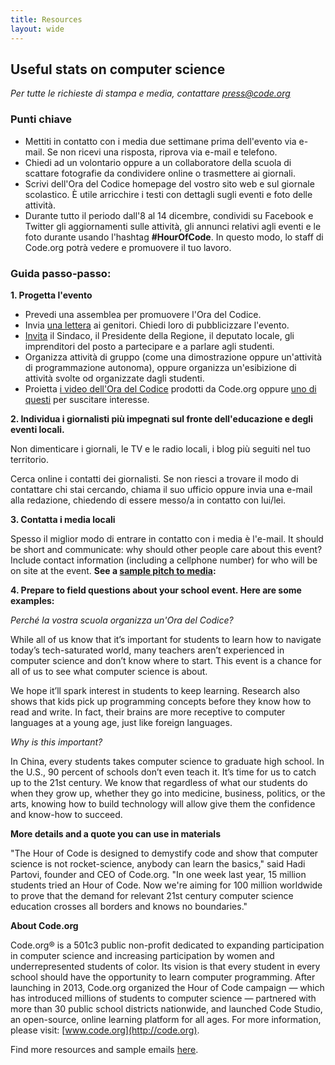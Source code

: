 ```yaml
---
title: Resources 
layout: wide
---
```


## Useful stats on computer science

*Per tutte le richieste di stampa e media, contattare <press@code.org>*

### Punti chiave

  * Mettiti in contatto con i media due settimane prima dell'evento via e-mail. Se non ricevi una risposta, riprova via e-mail e telefono.
  * Chiedi ad un volontario oppure a un collaboratore della scuola di scattare fotografie da condividere online o trasmettere ai giornali.
  * Scrivi dell'Ora del Codice homepage del vostro sito web e sul giornale scolastico. &Egrave; utile arricchire i testi con dettagli sugli eventi e foto delle attività.
  * Durante tutto il periodo dall'8 al 14 dicembre, condividi su Facebook e Twitter gli aggiornamenti sulle attività, gli annunci relativi agli eventi e le foto durante usando l'hashtag **#HourOfCode**. In questo modo, lo staff di Code.org potrà vedere e promuovere il tuo lavoro.

### Guida passo-passo:

**1. Progetta l'evento**

  * Prevedi una assemblea per promuovere l'Ora del Codice.
  * Invia [una lettera](/resources#sample-emails) ai genitori. Chiedi loro di pubblicizzare l'evento.
  * [Invita](/resources#sample-emails) il Sindaco, il Presidente della Regione, il deputato locale, gli imprenditori del posto a partecipare e a parlare agli studenti.
  * Organizza attività di gruppo (come una dimostrazione oppure un'attività di programmazione autonoma), oppure organizza un'esibizione di attività svolte od organizzate dagli studenti.
  * Proietta [i video dell'Ora del Codice](http://hourofcode.com) prodotti da Code.org oppure [uno di questi](/resources#videos) per suscitare interesse.

**2. Individua i giornalisti più impegnati sul fronte dell'educazione e degli eventi locali.**

Non dimenticare i giornali, le TV e le radio locali, i blog più seguiti nel tuo territorio.

Cerca online i contatti dei giornalisti. Se non riesci a trovare il modo di contattare chi stai cercando, chiama il suo ufficio oppure invia una e-mail alla redazione, chiedendo di essere messo/a in contatto con lui/lei.

**3. Contatta i media locali**

Spesso il miglior modo di entrare in contatto con i media è l'e-mail. It should be short and communicate: why should other people care about this event? Include contact information (including a cellphone number) for who will be on site at the event. **See a [sample pitch to media](/resources#sample-emails):**

**4. Prepare to field questions about your school event. Here are some examples:**

*Perché la vostra scuola organizza un'Ora del Codice?*

While all of us know that it’s important for students to learn how to navigate today’s tech-saturated world, many teachers aren’t experienced in computer science and don’t know where to start. This event is a chance for all of us to see what computer science is about.

We hope it’ll spark interest in students to keep learning. Research also shows that kids pick up programming concepts before they know how to read and write. In fact, their brains are more receptive to computer languages at a young age, just like foreign languages.

*Why is this important?*

In China, every students takes computer science to graduate high school. In the U.S., 90 percent of schools don’t even teach it. It’s time for us to catch up to the 21st century. We know that regardless of what our students do when they grow up, whether they go into medicine, business, politics, or the arts, knowing how to build technology will allow give them the confidence and know-how to succeed.

**More details and a quote you can use in materials**

"The Hour of Code is designed to demystify code and show that computer science is not rocket-science, anybody can learn the basics," said Hadi Partovi, founder and CEO of Code.org. "In one week last year, 15 million students tried an Hour of Code. Now we're aiming for 100 million worldwide to prove that the demand for relevant 21st century computer science education crosses all borders and knows no boundaries."

**About Code.org**

Code.org® is a 501c3 public non-profit dedicated to expanding participation in computer science and increasing participation by women and underrepresented students of color. Its vision is that every student in every school should have the opportunity to learn computer programming. After launching in 2013, Code.org organized the Hour of Code campaign — which has introduced millions of students to computer science — partnered with more than 30 public school districts nationwide, and launched Code Studio, an open-source, online learning platform for all ages. For more information, please visit: [www.code.org](http://code.org).

  
Find more resources and sample emails [here](/resources).